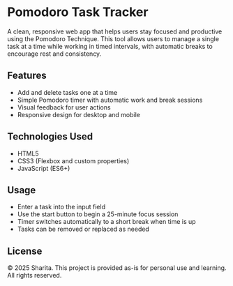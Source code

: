 # Pomodoro Task Tracker

A clean, responsive web app that helps users stay focused and productive using the Pomodoro Technique. This tool allows users to manage a single task at a time while working in timed intervals, with automatic breaks to encourage rest and consistency.

## Features

- Add and delete tasks one at a time  
- Simple Pomodoro timer with automatic work and break sessions  
- Visual feedback for user actions  
- Responsive design for desktop and mobile

## Technologies Used

- HTML5  
- CSS3 (Flexbox and custom properties)  
- JavaScript (ES6+)

## Usage

- Enter a task into the input field  
- Use the start button to begin a 25-minute focus session  
- Timer switches automatically to a short break when time is up  
- Tasks can be removed or replaced as needed

## License

© 2025 Sharita. This project is provided as-is for personal use and learning. All rights reserved.
